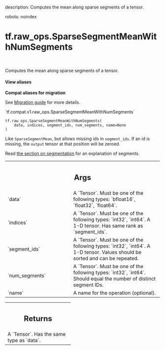 description: Computes the mean along sparse segments of a tensor.

robots: noindex

# tf.raw_ops.SparseSegmentMeanWithNumSegments

<!-- Insert buttons and diff -->

<table class="tfo-notebook-buttons tfo-api nocontent" align="left">

</table>



Computes the mean along sparse segments of a tensor.

<section class="expandable">
  <h4 class="showalways">View aliases</h4>
  <p>
<b>Compat aliases for migration</b>
<p>See
<a href="https://www.tensorflow.org/guide/migrate">Migration guide</a> for
more details.</p>
<p>`tf.compat.v1.raw_ops.SparseSegmentMeanWithNumSegments`</p>
</p>
</section>

<pre class="devsite-click-to-copy prettyprint lang-py tfo-signature-link">
<code>tf.raw_ops.SparseSegmentMeanWithNumSegments(
    data, indices, segment_ids, num_segments, name=None
)
</code></pre>



<!-- Placeholder for "Used in" -->

Like `SparseSegmentMean`, but allows missing ids in `segment_ids`. If an id is
missing, the `output` tensor at that position will be zeroed.

Read
[the section on segmentation](https://tensorflow.org/api_docs/python/tf/math#Segmentation)
for an explanation of segments.

<!-- Tabular view -->
 <table class="responsive fixed orange">
<colgroup><col width="214px"><col></colgroup>
<tr><th colspan="2"><h2 class="add-link">Args</h2></th></tr>

<tr>
<td>
`data`
</td>
<td>
A `Tensor`. Must be one of the following types: `bfloat16`, `float32`, `float64`.
</td>
</tr><tr>
<td>
`indices`
</td>
<td>
A `Tensor`. Must be one of the following types: `int32`, `int64`.
A 1-D tensor. Has same rank as `segment_ids`.
</td>
</tr><tr>
<td>
`segment_ids`
</td>
<td>
A `Tensor`. Must be one of the following types: `int32`, `int64`.
A 1-D tensor. Values should be sorted and can be repeated.
</td>
</tr><tr>
<td>
`num_segments`
</td>
<td>
A `Tensor`. Must be one of the following types: `int32`, `int64`.
Should equal the number of distinct segment IDs.
</td>
</tr><tr>
<td>
`name`
</td>
<td>
A name for the operation (optional).
</td>
</tr>
</table>



<!-- Tabular view -->
 <table class="responsive fixed orange">
<colgroup><col width="214px"><col></colgroup>
<tr><th colspan="2"><h2 class="add-link">Returns</h2></th></tr>
<tr class="alt">
<td colspan="2">
A `Tensor`. Has the same type as `data`.
</td>
</tr>

</table>

